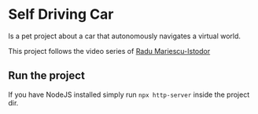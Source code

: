 # Self Driving Car
Is a pet project about a car that autonomously navigates a virtual world.

This project follows the video series of [Radu Mariescu-Istodor](https://www.youtube.com/@Radu)

## Run the project
If you have NodeJS installed simply run `npx http-server` inside the project dir.
